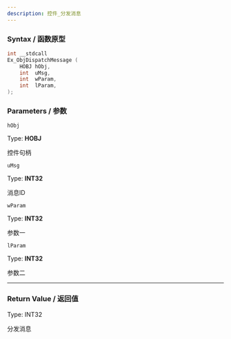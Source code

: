 ```yaml
---
description: 控件_分发消息
---
```


### Syntax / 函数原型

```C++
int __stdcall 
Ex_ObjDispatchMessage (
    HOBJ hObj,
    int  uMsg,
    int  wParam,
    int  lParam,
);

```


### Parameters / 参数

`hObj`

Type: **HOBJ**

控件句柄

`uMsg`

Type: **INT32**

消息ID

`wParam`

Type: **INT32**

参数一

`lParam`

Type: **INT32**

参数二

---

### Return Value / 返回值

Type: INT32

分发消息
